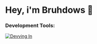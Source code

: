 # Hey, i'm Bruhdows :wave:
### Development Tools:
[![Devving In](https://skillicons.dev/icons?i=java,python,github)](https://skillicons.dev)
